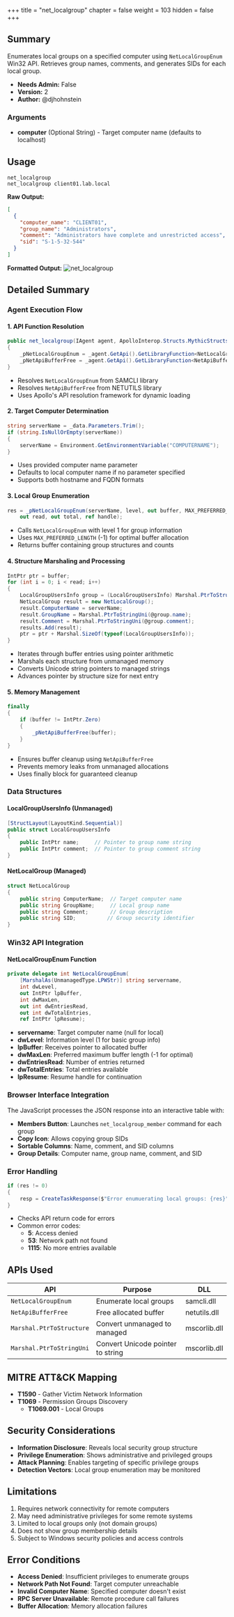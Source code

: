 +++
title = "net_localgroup"
chapter = false
weight = 103
hidden = false
+++

## Summary
Enumerates local groups on a specified computer using `NetLocalGroupEnum` Win32 API. Retrieves group names, comments, and generates SIDs for each local group.

- **Needs Admin:** False
- **Version:** 2
- **Author:** @djhohnstein

### Arguments
- **computer** (Optional String) - Target computer name (defaults to localhost)

## Usage
```
net_localgroup
net_localgroup client01.lab.local
```

**Raw Output:**
```json
[
  {
    "computer_name": "CLIENT01",
    "group_name": "Administrators",
    "comment": "Administrators have complete and unrestricted access",
    "sid": "S-1-5-32-544"
  }
]
```

**Formatted Output:**
![net_localgroup](../images/net_localgroup.png)

## Detailed Summary

### Agent Execution Flow

#### 1. API Function Resolution
```csharp
public net_localgroup(IAgent agent, ApolloInterop.Structs.MythicStructs.MythicTask data) : base(agent, data)
{
    _pNetLocalGroupEnum = _agent.GetApi().GetLibraryFunction<NetLocalGroupEnum>(Library.SAMCLI, "NetLocalGroupEnum");
    _pNetApiBufferFree = _agent.GetApi().GetLibraryFunction<NetApiBufferFree>(Library.NETUTILS, "NetApiBufferFree");
}
```
- Resolves `NetLocalGroupEnum` from SAMCLI library
- Resolves `NetApiBufferFree` from NETUTILS library
- Uses Apollo's API resolution framework for dynamic loading

#### 2. Target Computer Determination
```csharp
string serverName = _data.Parameters.Trim();
if (string.IsNullOrEmpty(serverName))
{
    serverName = Environment.GetEnvironmentVariable("COMPUTERNAME");
}
```
- Uses provided computer name parameter
- Defaults to local computer name if no parameter specified
- Supports both hostname and FQDN formats

#### 3. Local Group Enumeration
```csharp
res = _pNetLocalGroupEnum(serverName, level, out buffer, MAX_PREFERRED_LENGTH,
    out read, out total, ref handle);
```
- Calls `NetLocalGroupEnum` with level 1 for group information
- Uses `MAX_PREFERRED_LENGTH` (-1) for optimal buffer allocation
- Returns buffer containing group structures and counts

#### 4. Structure Marshaling and Processing
```csharp
IntPtr ptr = buffer;
for (int i = 0; i < read; i++)
{
    LocalGroupUsersInfo group = (LocalGroupUsersInfo) Marshal.PtrToStructure(ptr, typeof(LocalGroupUsersInfo));
    NetLocalGroup result = new NetLocalGroup();
    result.ComputerName = serverName;
    result.GroupName = Marshal.PtrToStringUni(@group.name);
    result.Comment = Marshal.PtrToStringUni(@group.comment);
    results.Add(result);
    ptr = ptr + Marshal.SizeOf(typeof(LocalGroupUsersInfo));
}
```
- Iterates through buffer entries using pointer arithmetic
- Marshals each structure from unmanaged memory
- Converts Unicode string pointers to managed strings
- Advances pointer by structure size for next entry

#### 5. Memory Management
```csharp
finally
{
    if (buffer != IntPtr.Zero)
    {
        _pNetApiBufferFree(buffer);
    }
}
```
- Ensures buffer cleanup using `NetApiBufferFree`
- Prevents memory leaks from unmanaged allocations
- Uses finally block for guaranteed cleanup

### Data Structures

#### LocalGroupUsersInfo (Unmanaged)
```csharp
[StructLayout(LayoutKind.Sequential)]
public struct LocalGroupUsersInfo
{
    public IntPtr name;     // Pointer to group name string
    public IntPtr comment;  // Pointer to group comment string
}
```

#### NetLocalGroup (Managed)
```csharp
struct NetLocalGroup
{
    public string ComputerName;  // Target computer name
    public string GroupName;     // Local group name
    public string Comment;       // Group description
    public string SID;          // Group security identifier
}
```

### Win32 API Integration

#### NetLocalGroupEnum Function
```csharp
private delegate int NetLocalGroupEnum(
    [MarshalAs(UnmanagedType.LPWStr)] string servername,
    int dwLevel,
    out IntPtr lpBuffer,
    int dwMaxLen,
    out int dwEntriesRead,
    out int dwTotalEntries,
    ref IntPtr lpResume);
```
- **servername**: Target computer name (null for local)
- **dwLevel**: Information level (1 for basic group info)
- **lpBuffer**: Receives pointer to allocated buffer
- **dwMaxLen**: Preferred maximum buffer length (-1 for optimal)
- **dwEntriesRead**: Number of entries returned
- **dwTotalEntries**: Total entries available
- **lpResume**: Resume handle for continuation

### Browser Interface Integration
The JavaScript processes the JSON response into an interactive table with:
- **Members Button**: Launches `net_localgroup_member` command for each group
- **Copy Icon**: Allows copying group SIDs
- **Sortable Columns**: Name, comment, and SID columns
- **Group Details**: Computer name, group name, comment, and SID

### Error Handling
```csharp
if (res != 0)
{
    resp = CreateTaskResponse($"Error enumuerating local groups: {res}", true, "error");
}
```
- Checks API return code for errors
- Common error codes:
  - **5**: Access denied
  - **53**: Network path not found
  - **1115**: No more entries available

## APIs Used
| API | Purpose | DLL |
|-----|---------|-----|
| `NetLocalGroupEnum` | Enumerate local groups | samcli.dll |
| `NetApiBufferFree` | Free allocated buffer | netutils.dll |
| `Marshal.PtrToStructure` | Convert unmanaged to managed | mscorlib.dll |
| `Marshal.PtrToStringUni` | Convert Unicode pointer to string | mscorlib.dll |

## MITRE ATT&CK Mapping
- **T1590** - Gather Victim Network Information
- **T1069** - Permission Groups Discovery
  - **T1069.001** - Local Groups

## Security Considerations
- **Information Disclosure**: Reveals local security group structure
- **Privilege Enumeration**: Shows administrative and privileged groups
- **Attack Planning**: Enables targeting of specific privilege groups
- **Detection Vectors**: Local group enumeration may be monitored

## Limitations
1. Requires network connectivity for remote computers
2. May need administrative privileges for some remote systems
3. Limited to local groups only (not domain groups)
4. Does not show group membership details
5. Subject to Windows security policies and access controls

## Error Conditions
- **Access Denied**: Insufficient privileges to enumerate groups
- **Network Path Not Found**: Target computer unreachable
- **Invalid Computer Name**: Specified computer doesn't exist
- **RPC Server Unavailable**: Remote procedure call failures
- **Buffer Allocation**: Memory allocation failures